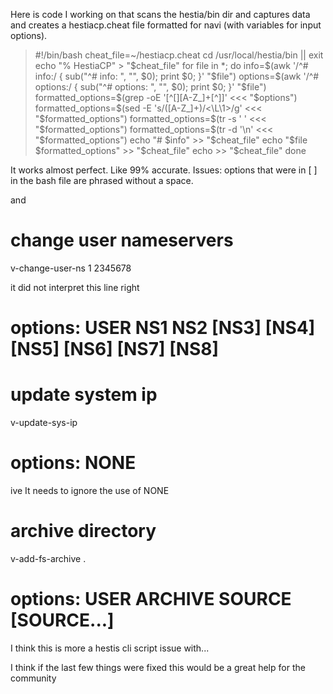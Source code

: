 Here is code I working on that scans the hestia/bin dir and captures data and creates a hestiacp.cheat file formatted for navi (with variables for input options).

> #!/bin/bash
> cheat_file=~/hestiacp.cheat
> cd /usr/local/hestia/bin || exit
> echo "% HestiaCP" > "$cheat_file"
> for file in *; do
>     info=$(awk '/^# info:/ { sub("^# info: ", "", $0); print $0; }' "$file")
>     options=$(awk '/^# options:/ { sub("^# options: ", "", $0); print $0; }' "$file")
>     formatted_options=$(grep -oE '[^[][A-Z_]+[^]]' <<< "$options")
>     formatted_options=$(sed -E 's/([A-Z_]+)/<\L\1>/g' <<< "$formatted_options")
>     formatted_options=$(tr -s ' ' <<< "$formatted_options")
>     formatted_options=$(tr -d '\n' <<< "$formatted_options")
>     echo "# $info" >> "$cheat_file"
>     echo "$file $formatted_options" >> "$cheat_file"
>     echo >> "$cheat_file"
> done

It works almost perfect. Like 99% accurate. 
Issues:
options that were in  [    ]  in the bash file are phrased <job><restart> without a space.

and

# change user nameservers
v-change-user-ns <user> <ns>1 <ns>2<ns>3<ns>4<ns>5<ns>6<ns>7<ns>8

it did not interpret this line right 
# options: USER NS1 NS2 [NS3] [NS4] [NS5] [NS6] [NS7] [NS8]

# update system ip
v-update-sys-ip <none>
# options: NONE
ive 
It needs to ignore the use of NONE

# archive directory
v-add-fs-archive <user> <archive> <source> <source>.
# options: USER ARCHIVE SOURCE [SOURCE...]

I think this is more a hestis cli script issue with...

I think if the last few things were fixed this would be a great help for the community
